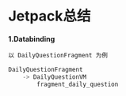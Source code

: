 # Jetpack总结

#### 1.Databinding

```java
以 DailyQuestionFragment 为例 

DailyQuestionFragment
	-> DailyQuestionVM
		fragment_daily_question
		
		
```


